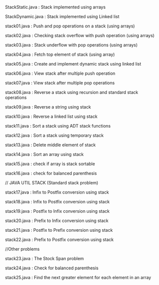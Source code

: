 StackStatic.java : Stack implemented using arrays

StackDynamic.java : Stack implemented using Linked list

stack01.java : Push and pop operations on a stack (using arrays)

stack02.java : Checking stack overflow with push operation (using arrays)

stack03.java : Stack underflow with pop operations (using arrays)

stack04.java : Fetch top element of stack (using array)

stack05.java : Create and implement dynamic stack using linked list

stack06.java : View stack after multiple push operation

stack07.java : View stack after multiple pop operations

stack08.java : Reverse a stack using recursion and standard stack operations

stack09.java : Reverse a string using stack

stack10.java : Reverse a linked list using stack

stack11.java : Sort a stack using ADT stack functions

stack12.java : Sort a stack using temporary stack

stack13.java : Delete middle element of stack 

stack14.java : Sort an array using stack

stack15.java : check if array is stack sortable

stack16.java : check for balanced parenthesis

// JAVA UTIL STACK (Standard stack problem)

stack17.java : Infix to Postfix conversion using stack

stack18.java : Infix to Postfix conversion using stack

stack19.java : Postfix to Infix conversion using stack

stack20.java : Prefix to Infix conversion using stack

stack21.java : Postfix to Prefix conversion using stack

stack22.java : Prefix to Postfix conversion using stack

//Other problems

stack23.java : The Stock Span problem

stack24.java : Check for balanced parenthesis 

stack25.java : Find the next greater element for each element in an array